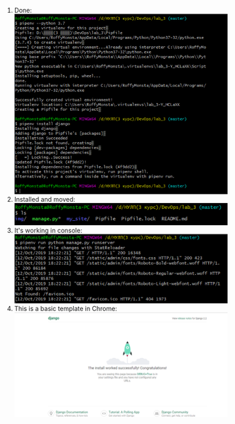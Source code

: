 1. Done:
![1](./img/1.PNG)
2. Installed and moved:
![2](./img/2.PNG)
3. It's working in console:
![3](./img/3.PNG)
4. This is a basic template in Chrome:
![4](./img/4.PNG) 
